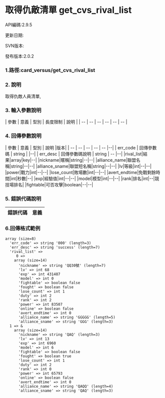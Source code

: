 # 取得仇敵清單 get_cvs_rival_list



API編碼:2.9.5

> 


更新日期:

> 

SVN版本:


發布版本:2.0.2

### 1.路徑:card_versus/get_cvs_rival_list

### 2. 說明
取得仇敵人員清單,


### 3. 輸入參數說明


| 參數 | 意義 | 型別 | 長度限制 | 說明 |
| -- | -- | -- | -- | -- | -- |


### 4. 回傳參數說明
| 參數 | 意義 | 型別 | 說明 |版本|
| -- | -- | -- | -- | -- |--|
| err_code | 回傳參數碼 | string |  |--|
| err_desc | 回傳參數碼說明 | string | -- |--|
|rival_list|結果|array|key|--|
|nickname|暱稱|string|--|--|
|alliance_name|聯盟名稱|string|--|--|
|alliance_sname|聯盟短名稱|string|--|--|
|lv|等級|int|--|--|
|power|戰力|int|--|--|
|lose_count|敗場數|int|--|--|
|avert_endtime|免戰剩餘時間|int|秒數|--|
|exp|經驗值|int|--|--|
|model|模型|int|--|--|
|rank|排名|int|--|競技場排名|
|fightable|可否攻擊|boolean|--|--|


### 5. 錯誤代碼說明
|錯誤代碼|意義|
|--|--|



### 6.回傳格式範例



```
array (size=8)
  'err_code' => string '000' (length=3)
  'err_desc' => string 'success' (length=7)
  'rival_list' => 
     0 => 
    array (size=14)
      'nickname' => string 'QQ30號' (length=7)
      'lv' => int 68
      'exp' => int 431487
      'model' => int 0
      'fightable' => boolean false
      'fought' => boolean false
      'lose_count' => int 1
      'duty' => int 2
      'rank' => int 2
      'power' => int 83507
      'online' => boolean false
      'avert_endtime' => int 0
      'alliance_name' => string 'GGGGG' (length=5)
      'alliance_sname' => string 'GGG' (length=3)
  1 => &
    array (size=14)
      'nickname' => string 'QAQ' (length=3)
      'lv' => int 13
      'exp' => int 6960
      'model' => int 6
      'fightable' => boolean false
      'fought' => boolean true
      'lose_count' => int 1
      'duty' => int 2
      'rank' => int 0
      'power' => int 65793
      'online' => boolean false
      'avert_endtime' => int 0
      'alliance_name' => string 'QAQQ' (length=4)
      'alliance_sname' => string 'QAQ' (length=3)
```